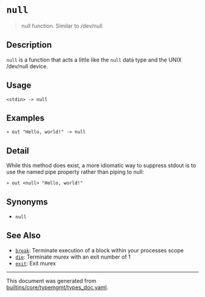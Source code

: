 # `null`

> null function. Similar to /dev/null

## Description

`null` is a function that acts a little like the `null` data type and the
UNIX /dev/null device.

## Usage

```
<stdin> -> null
```

## Examples

```
» out "Hello, world!" -> null
```

## Detail

While this method does exist, a more idiomatic way to suppress stdout is to
use the named pipe property rather than piping to null:

```
» out <null> "Hello, world!"
```

## Synonyms

* `null`


## See Also

* [`break`](../commands/break.md):
  Terminate execution of a block within your processes scope
* [`die`](../commands/die.md):
  Terminate murex with an exit number of 1
* [`exit`](../commands/exit.md):
  Exit murex

<hr/>

This document was generated from [builtins/core/typemgmt/types_doc.yaml](https://github.com/lmorg/murex/blob/master/builtins/core/typemgmt/types_doc.yaml).